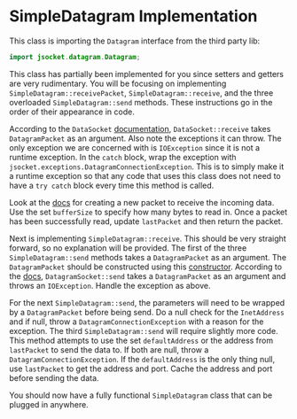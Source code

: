 # SimpleDatagram Implementation

This class is importing the `Datagram` interface from the third party lib:

```java
import jsocket.datagram.Datagram;
```

This class has partially been implemented for you since setters and getters are very rudimentary. You will be focusing on implementing `SimpleDatagram::receivePacket`, `SimpleDatagram::receive`, and the three overloaded `SimpleDatagram::send` methods. These instructions go in the order of their appearance in code.

According to the `DataSocket` [documentation](https://docs.oracle.com/javase/8/docs/api/java/net/DatagramSocket.html#receive-java.net.DatagramPacket-), `DataSocket::receive` takes `DatagramPacket` as an argument. Also note the exceptions it can throw. The only exception we are concerned with is `IOException` since it is not a runtime exception. In the `catch` block, wrap the exception with `jsocket.exceptions.DatagramConnectionException`. This is to simply make it a runtime exception so that any code that uses this class does not need to have a `try catch` block every time this method is called.

Look at the [docs](https://docs.oracle.com/javase/8/docs/api/java/net/DatagramPacket.html#DatagramPacket-byte:A-int-) for creating a new packet to receive the incoming data. Use the set `bufferSize` to specify how many bytes to read in. Once a packet has been successfully read, update `lastPacket` and then return the packet.

Next is implementing `SimpleDatagram::receive`. This should be very straight forward, so no explanation will be provided. The first of the three `SimpleDatagram::send` methods takes a `DatagramPacket` as an argument. The `DatagramPacket` should be constructed using this [constructor](https://docs.oracle.com/javase/8/docs/api/java/net/DatagramPacket.html#DatagramPacket-byte:A-int-java.net.InetAddress-int-). According to the [docs](https://docs.oracle.com/javase/8/docs/api/java/net/DatagramSocket.html#send-java.net.DatagramPacket-), `DatagramSocket::send` takes a `DatagramPacket` as an argument and throws an `IOException`. Handle the exception as above. 

For the next `SimpleDatagram::send`, the parameters will need to be wrapped by a `DatagramPacket` before being send. Do a null check for the `InetAddress` and if null, throw a `DatagramConnectionException` with a reason for the exception. The third `SimpleDatagram::send` will require slightly more code. This method attempts to use the set `defaultAddress` or the address from `lastPacket` to send the data to. If both are null, throw a `DatagramConnectionException`. If the `defaultAddress` is the only thing null, use `lastPacket` to get the address and port. Cache the address and port before sending the data.

You should now have a fully functional `SimpleDatagram` class that can be plugged in anywhere.